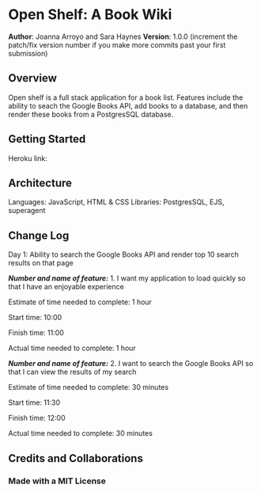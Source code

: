 # Open Shelf: A Book Wiki

**Author**: Joanna Arroyo and Sara Haynes
**Version**: 1.0.0 (increment the patch/fix version number if you make more commits past your first submission)

## Overview
Open shelf is a full stack application for a book list. Features include the ability to seach the Google Books API, add books to a database, and then render these books from a PostgresSQL database. 

## Getting Started
Heroku link:

## Architecture
Languages: JavaScript, HTML & CSS
Libraries: PostgresSQL, EJS, superagent

## Change Log

Day 1:
Ability to search the Google Books API and render top 10 search results on that page

***Number and name of feature:*** 1. I want my application to load quickly so that I have an enjoyable experience

Estimate of time needed to complete: 1 hour

Start time: 10:00

Finish time: 11:00

Actual time needed to complete: 1 hour  

***Number and name of feature:*** 2. I want to search the Google Books API so that I can view the results of my search

Estimate of time needed to complete: 30 minutes

Start time: 11:30

Finish time: 12:00

Actual time needed to complete: 30 minutes



## Credits and Collaborations

### Made with a MIT License

